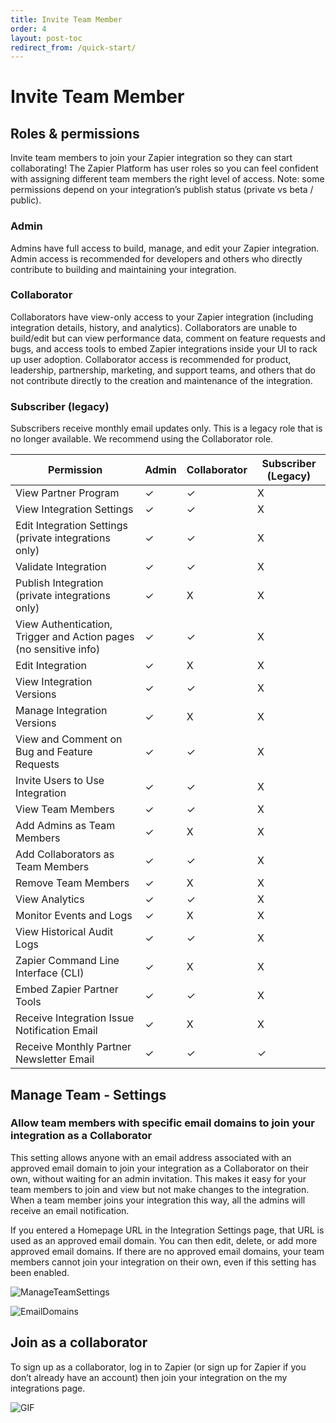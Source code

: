 ```yaml
---
title: Invite Team Member
order: 4
layout: post-toc
redirect_from: /quick-start/
---
```


# Invite Team Member

## Roles & permissions

Invite team members to join your Zapier integration so they can start collaborating! The Zapier Platform has user roles so you can feel confident with assigning different team members the right level of access. Note: some permissions depend on your integration’s publish status (private vs beta / public).

### Admin

Admins have full access to build, manage, and edit your Zapier integration. Admin access is recommended for developers and others who directly contribute to building and maintaining your integration.

### Collaborator

Collaborators have view-only access to your Zapier integration (including integration details, history, and analytics). Collaborators are unable to build/edit but can view performance data, comment on feature requests and bugs, and access tools to embed Zapier integrations inside your UI to rack up user adoption. Collaborator access is recommended for product, leadership, partnership, marketing, and support teams, and others that do not contribute directly to the creation and maintenance of the integration.

### Subscriber (legacy)

Subscribers receive monthly email updates only. This is a legacy role that is no longer available. We recommend using the Collaborator role.

| **Permission**                                                    	| **Admin** 	| **Collaborator** 	| **Subscriber** (Legacy) 	|
|-------------------------------------------------------------------	|-----------	|------------------	|-------------------------	|
| View Partner Program                                              	| ✓         	| ✓                	| X                       	|
| View Integration Settings                                         	| ✓         	| ✓                	| X                       	|
| Edit Integration Settings (private integrations only)             	| ✓         	| ✓                	| X                       	|
| Validate Integration                                              	| ✓         	| ✓                	| X                       	|
| Publish Integration (private integrations only)                   	| ✓         	| X                	| X                       	|
| View Authentication, Trigger and Action pages (no sensitive info) 	| ✓         	| ✓                	| X                       	|
| Edit Integration                                                  	| ✓         	| X                	| X                       	|
| View Integration Versions                                         	| ✓         	| ✓                	| X                       	|
| Manage Integration Versions                                       	| ✓         	| X                	| X                       	|
| View and Comment on Bug and Feature Requests                      	| ✓         	| ✓                	| X                       	|
| Invite Users to Use Integration                                   	| ✓         	| ✓                	| X                       	|
| View Team Members                                                 	| ✓         	| ✓                	| X                       	|
| Add Admins as Team Members                                        	| ✓         	| X                	| X                       	|
| Add Collaborators as Team Members                                 	| ✓         	| ✓                	| X                       	|
| Remove Team Members                                               	| ✓         	| X                	| X                       	|
| View Analytics                                                    	| ✓         	| ✓                	| X                       	|
| Monitor Events and Logs                                           	| ✓         	| X                	| X                       	|
| View Historical Audit Logs                                        	| ✓         	| ✓                	| X                       	|
| Zapier Command Line Interface (CLI)                               	| ✓         	| X                	| X                       	|
| Embed Zapier Partner Tools                                        	| ✓         	| ✓                	| X                       	|
| Receive Integration Issue Notification Email                      	| ✓         	| X                	| X                       	|
| Receive Monthly Partner Newsletter Email                          	| ✓         	| ✓                	| ✓                       	|

## Manage Team - Settings

### Allow team members with specific email domains to join your integration as a Collaborator

This setting allows anyone with an email address associated with an approved email domain to join your integration as a Collaborator on their own, without waiting for an admin invitation. This makes it easy for your team members to join and view but not make changes to the integration. When a team member joins your integration this way, all the admins will receive an email notification.

If you entered a Homepage URL in the Integration Settings page, that URL is used as an approved email domain. You can then edit, delete, or add more approved email domains. If there are no approved email domains, your team members cannot join your integration on their own, even if this setting has been enabled.

![ManageTeamSettings](https://cdn.zappy.app/9896ca0b60fc5b31a08bd49ea1d6ea2e.png)

![EmailDomains](https://cdn.zappy.app/d6e565c21b58a7731a5b0b4311ceb201.png)

## Join as a collaborator

To sign up as a collaborator, log in to Zapier (or sign up for Zapier if you don’t already have an account) then join your integration on the my integrations page.

![GIF](https://cdn.zappy.app/6dd5eec0e9c7af115bdb3ea175ccee42.gif)
